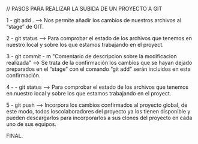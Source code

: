 // PASOS PARA REALIZAR LA SUBIDA DE UN PROYECTO A GIT

1 - git add . --> Nos permite añadir los cambios de nuestros archivos al “stage” de GIT.

2 - git status  --> Para comprobar el estado de los archivos que tenemos en nuestro local y sobre los que estamos trabajando en el proyect.

3 - git commit - m "Comentario de descripcion sobre la modificacion realizada" --> Se trata de la confirmación los cambios que se hayan dejado preparados en el “stage” con el comando “git add” serán incluidos en esta confirmación.

4 - - git status  --> Para comprobar el estado de los archivos que tenemos en nuestro local y sobre los que estamos trabajando en el proyect.

5 - git push --> Incorpora los cambios confirmados al proyecto global, de este modo, todos loscolaboradores del proyecto ya los tienen disponible y pueden descargarlos para incorporarlos a sus clones del proyecto en cada uno de sus equipos.

FINAL.






